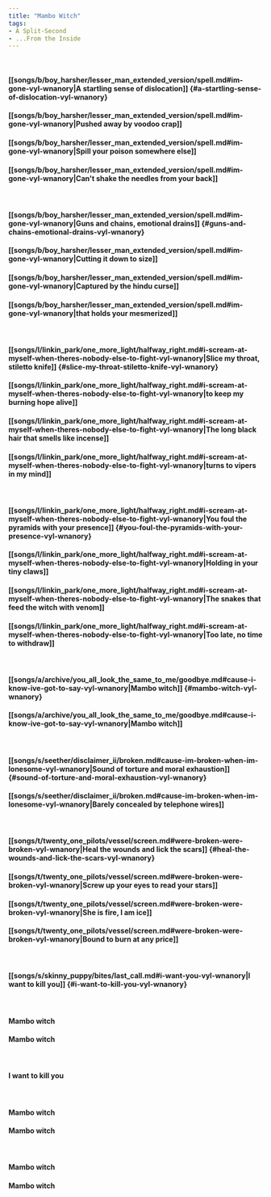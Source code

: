 ```yaml
---
title: "Mambo Witch"
tags:
- A Split-Second
- ...From the Inside
---
```

&nbsp;
#### [[songs/b/boy_harsher/lesser_man_extended_version/spell.md#im-gone-vyl-wnanory|A startling sense of dislocation]] {#a-startling-sense-of-dislocation-vyl-wnanory}
#### [[songs/b/boy_harsher/lesser_man_extended_version/spell.md#im-gone-vyl-wnanory|Pushed away by voodoo crap]]
#### [[songs/b/boy_harsher/lesser_man_extended_version/spell.md#im-gone-vyl-wnanory|Spill your poison somewhere else]]
#### [[songs/b/boy_harsher/lesser_man_extended_version/spell.md#im-gone-vyl-wnanory|Can't shake the needles from your back]]
&nbsp;
#### [[songs/b/boy_harsher/lesser_man_extended_version/spell.md#im-gone-vyl-wnanory|Guns and chains, emotional drains]] {#guns-and-chains-emotional-drains-vyl-wnanory}
#### [[songs/b/boy_harsher/lesser_man_extended_version/spell.md#im-gone-vyl-wnanory|Cutting it down to size]]
#### [[songs/b/boy_harsher/lesser_man_extended_version/spell.md#im-gone-vyl-wnanory|Captured by the hindu curse]]
#### [[songs/b/boy_harsher/lesser_man_extended_version/spell.md#im-gone-vyl-wnanory|that holds your mesmerized]]
&nbsp;
#### [[songs/l/linkin_park/one_more_light/halfway_right.md#i-scream-at-myself-when-theres-nobody-else-to-fight-vyl-wnanory|Slice my throat, stiletto knife]] {#slice-my-throat-stiletto-knife-vyl-wnanory}
#### [[songs/l/linkin_park/one_more_light/halfway_right.md#i-scream-at-myself-when-theres-nobody-else-to-fight-vyl-wnanory|to keep my burning hope alive]]
#### [[songs/l/linkin_park/one_more_light/halfway_right.md#i-scream-at-myself-when-theres-nobody-else-to-fight-vyl-wnanory|The long black hair that smells like incense]]
#### [[songs/l/linkin_park/one_more_light/halfway_right.md#i-scream-at-myself-when-theres-nobody-else-to-fight-vyl-wnanory|turns to vipers in my mind]]
&nbsp;
#### [[songs/l/linkin_park/one_more_light/halfway_right.md#i-scream-at-myself-when-theres-nobody-else-to-fight-vyl-wnanory|You foul the pyramids with your presence]] {#you-foul-the-pyramids-with-your-presence-vyl-wnanory}
#### [[songs/l/linkin_park/one_more_light/halfway_right.md#i-scream-at-myself-when-theres-nobody-else-to-fight-vyl-wnanory|Holding in your tiny claws]]
#### [[songs/l/linkin_park/one_more_light/halfway_right.md#i-scream-at-myself-when-theres-nobody-else-to-fight-vyl-wnanory|The snakes that feed the witch with venom]]
#### [[songs/l/linkin_park/one_more_light/halfway_right.md#i-scream-at-myself-when-theres-nobody-else-to-fight-vyl-wnanory|Too late, no time to withdraw]]
&nbsp;
#### [[songs/a/archive/you_all_look_the_same_to_me/goodbye.md#cause-i-know-ive-got-to-say-vyl-wnanory|Mambo witch]] {#mambo-witch-vyl-wnanory}
#### [[songs/a/archive/you_all_look_the_same_to_me/goodbye.md#cause-i-know-ive-got-to-say-vyl-wnanory|Mambo witch]]
&nbsp;
#### [[songs/s/seether/disclaimer_ii/broken.md#cause-im-broken-when-im-lonesome-vyl-wnanory|Sound of torture and moral exhaustion]] {#sound-of-torture-and-moral-exhaustion-vyl-wnanory}
#### [[songs/s/seether/disclaimer_ii/broken.md#cause-im-broken-when-im-lonesome-vyl-wnanory|Barely concealed by telephone wires]]
&nbsp;
#### [[songs/t/twenty_one_pilots/vessel/screen.md#were-broken-were-broken-vyl-wnanory|Heal the wounds and lick the scars]] {#heal-the-wounds-and-lick-the-scars-vyl-wnanory}
#### [[songs/t/twenty_one_pilots/vessel/screen.md#were-broken-were-broken-vyl-wnanory|Screw up your eyes to read your stars]]
#### [[songs/t/twenty_one_pilots/vessel/screen.md#were-broken-were-broken-vyl-wnanory|She is fire, I am ice]]
#### [[songs/t/twenty_one_pilots/vessel/screen.md#were-broken-were-broken-vyl-wnanory|Bound to burn at any price]]
&nbsp;
#### [[songs/s/skinny_puppy/bites/last_call.md#i-want-you-vyl-wnanory|I want to kill you]] {#i-want-to-kill-you-vyl-wnanory}
&nbsp;
#### Mambo witch
#### Mambo witch
&nbsp;
#### I want to kill you
&nbsp;
#### Mambo witch
#### Mambo witch
&nbsp;
#### Mambo witch
#### Mambo witch
